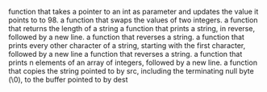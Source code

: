 function that takes a pointer to an int as parameter and updates the value it points to to 98.
a function that swaps the values of two integers.
a function that returns the length of a string
a function that prints a string, in reverse, followed by a new line.
a function that reverses a string.
a function that prints every other character of a string, starting with the first character, followed by a new line
a function that reverses a string.
a function that prints n elements of an array of integers, followed by a new line.
a function that copies the string pointed to by src, including the terminating null byte (\0), to the buffer pointed to by dest

